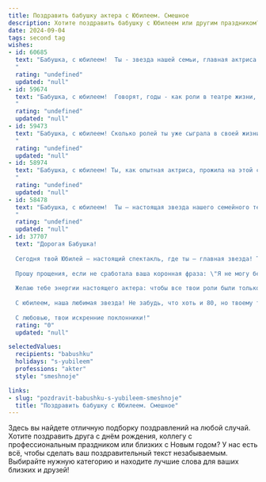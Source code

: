 ```yaml
---
title: Поздравить бабушку актера с Юбилеем. Смешное
description: Хотите поздравить бабушку с Юбилеем или другим праздником? Наш ИИ создаст незабываемое поздравление, а вы обязательно выделитесь среди других.  
date: 2024-09-04
tags: second tag
wishes:
- id: 60685
  text: "Бабушка, с юбилеем!  Ты - звезда нашей семьи, главная актриса в спектакле под названием \"Жизнь\"!  И пусть у тебя уже есть свой \"Оскар\" за \"Лучшую бабушку\", мы желаем тебе еще много ярких ролей в жизни, аплодисментов и, конечно, любви!
  "
  rating: "undefined"
  updated: "null"
- id: 59674
  text: "Бабушка, с юбилеем!  Говорят, годы - как роли в театре жизни, а ты играешь их с такой страстью, что нам, зрителям, просто некуда деться!  Мы желаем тебе новых ролей, только в комедийных жанрах, чтобы смех и радость звучали в твоей жизни всегда!  Будь здорова, любима и вечно юна, как героиня твоего любимого спектакля! 🎉
  "
  rating: "undefined"
  updated: "null"
- id: 59473
  text: "Бабушка, с юбилеем! Сколько ролей ты уже сыграла в своей жизни: любящей мамы, мудрой бабушки, и, конечно же, блистательной актрисы! Желаем тебе новых, ярких ролей, бурных оваций зала и бесконечного зрительского восторга! Пусть твоя жизнь будет полна смеха, радости и, конечно же, аплодисментов! 😄🎉
  "
  rating: "undefined"
  updated: "null"
- id: 58974
  text: "Бабушка, с юбилеем! Ты, как опытная актриса, прожила на этой сцене уже столько ярких ролей! От комедийных бабушек до драматических героинь, ты всегда была на высоте! Желаем тебе новых, интересных сценариев и стоячих оваций от жизни!
  "
  rating: "undefined"
  updated: "null"
- id: 58478
  text: "Бабушка, с юбилеем!  Ты – настоящая звезда нашего семейного театра!  С каждым годом ты все ярче светишь на сцене нашей жизни,  и уже заслужила звание \"Заслуженный артист\" за роли бабушки, повара, доктора и просто мудрого советчика!
  "
  rating: "undefined"
  updated: "null"
- id: 37707
  text: "Дорогая Бабушка!
  
  Сегодня твой Юбилей – настоящий спектакль, где ты – главная звезда! Так что, надевай свой лучший костюм, подмигивай зрителям и получай заслуженные аплодисменты!
  
  Прошу прощения, если не сработала ваша коронная фраза: \"Я не могу без своей гримерки!\" Но на этот раз гримерочка не понадобится – у тебя уже есть шикарный грим жизни, состоящий из мудрости, доброты и кучи веселых историй.
  
  Желаю тебе энергии настоящего актера: чтобы все твои роли были только главными, а не второго плана! Пусть в жизни будет меньше «плохих сценариев» и больше «романтических комедий» с хэппи-эндом!
  
  С юбилеем, наша любимая звезда! Не забудь, что хоть и 80, но твоему таланту и энергии нет границ!
  
  С любовью, твои искренние поклонники!"
  rating: "0"
  updated: "null"

selectedValues:
  recipients: "babushku"
  holidays: "s-yubileem"
  professions: "akter"
  style: "smeshnoje"

links:
- slug: "pozdravit-babushku-s-yubileem-smeshnoje"
  title: "Поздравить бабушку с Юбилеем. Смешное"
---
```


Здесь вы найдете отличную подборку поздравлений на любой случай. 
Хотите поздравить друга с днём рождения, коллегу с профессиональным праздником или близких с Новым годом? У нас есть всё, чтобы сделать ваш поздравительный текст незабываемым. Выбирайте нужную категорию и находите лучшие слова для ваших близких и друзей!
